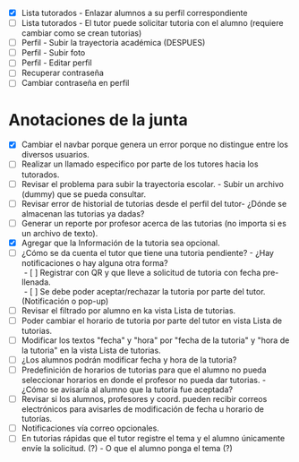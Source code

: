 - [x] Lista tutorados - Enlazar alumnos a su perfil correspondiente
- [ ] Lista tutorados - El tutor puede solicitar tutoria con el alumno (requiere cambiar como se crean tutorias)
- [ ] Perfil - Subir la trayectoria académica (DESPUES)
- [ ] Perfil - Subir foto
- [ ] Perfil - Editar perfil
- [ ] Recuperar contraseña
- [ ] Cambiar contraseña en perfil

# Anotaciones de la junta
- [x] Cambiar el navbar porque genera un error porque no distingue entre los diversos usuarios.
- [ ] Realizar un llamado especifico por parte de los tutores hacia los tutorados.  
- [ ] Revisar el problema para subir la trayectoria escolar. - Subir un archivo (dummy) que se pueda consultar.  
- [ ] Revisar error de historial de tutorias desde el perfil del tutor- ¿Dónde se almacenan las tutorias ya dadas?  
- [ ] Generar un reporte por profesor acerca de las tutorias (no importa si es un archivo de texto).
- [x] Agregar que la Información de la tutoria sea opcional.  
- [ ] ¿Cómo se da cuenta el tutor que tiene una tutoria pendiente? - ¿Hay notificaciones o hay alguna otra forma?  
 - [ ] Registrar con QR y que lleve a solicitud de tutoria con fecha pre-llenada.  
 - [ ] Se debe poder aceptar/rechazar la tutoria por parte del tutor. (Notificación o pop-up)  
- [ ] Revisar el filtrado por alumno en ka vista Lista de tutorias.  
- [ ] Poder cambiar el horario de tutoria por parte del tutor en vista Lista de tutorias.  
- [ ] Modificar los textos "fecha" y "hora" por "fecha de la tutoria" y "hora de la tutoria" en la vista Lista de tutorias.
- [ ] ¿Los alumnos podrán modificar fecha y hora de la tutoria?  
- [ ] Predefinición de horarios de tutorias para que el alumno no pueda seleccionar horarios en donde el profesor no pueda dar tutorias. - ¿Cómo se avisaría al alumno que la tutoría fue aceptada?  
- [ ] Revisar si los alumnos, profesores y coord. pueden recibir correos electrónicos para avisarles de modificación de fecha u horario de tutorías. 
- [ ] Notificaciones vía correo opcionales.  
- [ ] En tutorias rápidas que el tutor registre el tema y el alumno únicamente envíe la solicitud. (?) - O que el alumno ponga el tema (?)